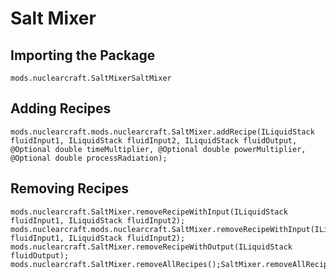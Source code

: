 # Salt Mixer

## Importing the Package
`mods.nuclearcraft.SaltMixerSaltMixer`

## Adding Recipes
```zenscript
mods.nuclearcraft.mods.nuclearcraft.SaltMixer.addRecipe(ILiquidStack fluidInput1, ILiquidStack fluidInput2, ILiquidStack fluidOutput, @Optional double timeMultiplier, @Optional double powerMultiplier, @Optional double processRadiation);
```

## Removing Recipes
```zenscript
mods.nuclearcraft.SaltMixer.removeRecipeWithInput(ILiquidStack fluidInput1, ILiquidStack fluidInput2);
mods.nuclearcraft.mods.nuclearcraft.SaltMixer.removeRecipeWithInput(ILiquidStack fluidInput1, ILiquidStack fluidInput2);
mods.nuclearcraft.SaltMixer.removeRecipeWithOutput(ILiquidStack fluidOutput);
mods.nuclearcraft.SaltMixer.removeAllRecipes();SaltMixer.removeAllRecipes();
```